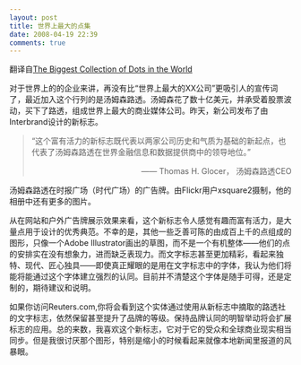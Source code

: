 ```yaml
---
layout: post
title: 世界上最大的点集
date: 2008-04-19 22:39
comments: true
---
```

翻译自<a href="http://www.underconsideration.com/brandnew/archives/the_biggest_collection_of_dots.php">The Biggest Collection of Dots in the World</a>

对于世界上的的企业来讲，再没有比“世界上最大的XX公司”更吸引人的宣传词了，最近加入这个行列的是汤姆森路透。汤姆森花了数十亿美元，并承受着股票波动，买下了路透，组成世界上最大的商业媒体公司。昨天，新公司发布了由Interbrand设计的新标志。

<blockquote>“这个富有活力的新标志既代表以两家公司历史和气质为基础的新起点，也代表了汤姆森路透在世界金融信息和数据提供商中的领导地位。” <p align="right">—— Thomas H. Glocer， 汤姆森路透CEO</p></blockquote>

汤姆森路透在时报广场（时代广场）的广告牌。由Flickr用户xsquare2摄制，他的相册中还有更多的图片。

从在网站和户外广告牌展示效果来看，这个新标志令人感觉有趣而富有活力，是大量点用于设计的优秀典范。不幸的是，其他一些乏善可陈的由成百上千的点组成的图形，只像一个Adobe Illustrator画出的草图，而不是一个有机整体——他们的点的安排实在没有想象力，进而缺乏表现力。而文字标志甚至更加精彩，看起来独特、现代、匠心独具——即使真正耀眼的是用在文字标志中的字体，我认为他们将能将能通过这个字体建立强烈的认同。目前并不清楚这个字体是随手可得，还是定制的，期待建议和说明。

如果你访问Reuters.com,你将会看到这个实体通过使用从新标志中摘取的路透社的文字标志，依然保留甚至提升了品牌的等级。保持品牌认同的明智举动将会扩展标志的应用。总的来数，我喜欢这个新标志，它对于它的受众和全球商业现实相当同步。但是我很讨厌那个图形，特别是缩小的时候看起来就像本地新闻里报道的风暴眼。

